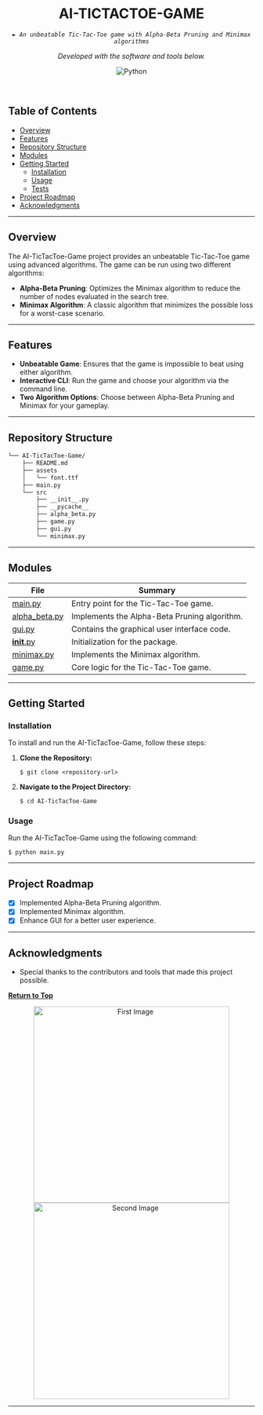 <p align="center">
    <h1 align="center">AI-TICTACTOE-GAME</h1>
</p>
<p align="center">
    <em><code>► An unbeatable Tic-Tac-Toe game with Alpha-Beta Pruning and Minimax algorithms</code></em>
</p>
<p align="center">
	<em>Developed with the software and tools below.</em>
</p>
<p align="center">
	<img src="https://img.shields.io/badge/Python-3776AB.svg?style=default&logo=Python&logoColor=white" alt="Python">
</p>

<br><!-- TABLE OF CONTENTS -->

## Table of Contents

- [ Overview](#-overview)
- [ Features](#-features)
- [ Repository Structure](#-repository-structure)
- [ Modules](#-modules)
- [ Getting Started](#-getting-started)
  - [ Installation](#-installation)
  - [ Usage](#-usage)
  - [ Tests](#-tests)
- [ Project Roadmap](#-project-roadmap)
- [ Acknowledgments](#-acknowledgments)

<hr>

## Overview

The AI-TicTacToe-Game project provides an unbeatable Tic-Tac-Toe game using advanced algorithms. The game can be run using two different algorithms:

- **Alpha-Beta Pruning**: Optimizes the Minimax algorithm to reduce the number of nodes evaluated in the search tree.
- **Minimax Algorithm**: A classic algorithm that minimizes the possible loss for a worst-case scenario.

---

## Features

- **Unbeatable Game**: Ensures that the game is impossible to beat using either algorithm.
- **Interactive CLI**: Run the game and choose your algorithm via the command line.
- **Two Algorithm Options**: Choose between Alpha-Beta Pruning and Minimax for your gameplay.

---

## Repository Structure

```sh
└── AI-TicTacToe-Game/
    ├── README.md
    ├── assets
    │   └── font.ttf
    ├── main.py
    └── src
        ├── __init__.py
        ├── __pycache__
        ├── alpha_beta.py
        ├── game.py
        ├── gui.py
        └── minimax.py
```

---

## Modules

| File                                 | Summary                                               |
| ------------------------------------ | ----------------------------------------------------- |
| [main.py](main.py)                   | Entry point for the Tic-Tac-Toe game.                |
| [alpha_beta.py](src/alpha_beta.py)   | Implements the Alpha-Beta Pruning algorithm.         |
| [gui.py](src/gui.py)                 | Contains the graphical user interface code.          |
| [__init__.py](src/__init__.py)       | Initialization for the package.                      |
| [minimax.py](src/minimax.py)         | Implements the Minimax algorithm.                    |
| [game.py](src/game.py)               | Core logic for the Tic-Tac-Toe game.                 |

---

## Getting Started

### Installation

To install and run the AI-TicTacToe-Game, follow these steps:

1. **Clone the Repository:**

   ```console
   $ git clone <repository-url>
   ```

2. **Navigate to the Project Directory:**

   ```console
   $ cd AI-TicTacToe-Game
   ```

### Usage

Run the AI-TicTacToe-Game using the following command:

```console
$ python main.py
```

---

## Project Roadmap

- [X] Implemented Alpha-Beta Pruning algorithm.
- [X] Implemented Minimax algorithm.
- [X] Enhance GUI for a better user experience.

---

## Acknowledgments

- Special thanks to the contributors and tools that made this project possible.

[**Return to Top**](#-overview)

<p align="center">
  <img src="path/to/first-image.png" alt="First Image" width="400">
  <img src="path/to/second-image.png" alt="Second Image" width="400">
</p>

---
